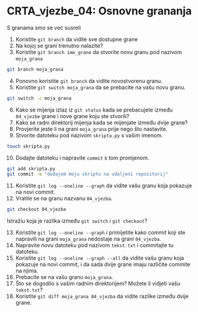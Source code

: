 # CRTA_vjezbe_04: Osnovne grananja

S granama smo se već susreli 

1. Koristite `git branch` da vidite sve dostupne grane
2. Na kojoj se grani trenutno nalazite?
3. Koristite `git branch ime_grane` da stvorite novu granu pod nazivom `moja_grana`
```sh
git branch moja_grana
```
4. Ponovno koristite `git branch` da vidite novostvorenu granu.
5. Koristite `git switch moja_grana` da se prebacite na vašu novu granu.
```sh
git switch -c moja_grana
```
6. Kako se mijenja izlaz iz `git status` kada se prebacujete između `04_vjezbe` grane i nove grane koju ste stvorili?
7. Kako se radni direktorij mijenja kada se mijenjate između dvije grane?
8. Provjerite jeste li na grani `moja_grana` prije nego što nastavite.
9. Stvorite datoteku pod nazivom `skripta.py` s vašim imenom.
```sh
touch skripta.py
```
10. Dodajte datoteku i napravite `commit` s tom promjenom.
```sh
git add skripta.py
git commit -m "dodajem moju skriptu na udaljeni repozitorij"
```
11. Koristite `git log --oneline --graph` da vidite vašu granu koja pokazuje na novi commit.
12. Vratite se na granu nazvanu `04_vjezba`.
```sh
git checkout 04_vjezba
```
Istražiu koja je razlika između `git switch` i `git checkout`?

13. Koristite `git log --oneline --graph` i primijetite kako commit koji ste napravili na grani `moja_grana` nedostaje na grani `04_vjezba`.
14. Napravite novu datoteku pod nazivom `tekst.txt` i commitajte tu datoteku.
15. Koristite `git log --oneline --graph --all` da vidite vašu granu koja pokazuje na novi commit, i da sada dvije grane imaju različite commite na njima.
16. Prebacite se na vašu granu `moja_grana`.
17. Što se dogodilo s vašim radnim direktorijem? Možete li vidjeti vašu `tekst.txt`?
18. Koristite `git diff moja_grana 04_vjezba` da vidite razlike između dvije grane.
